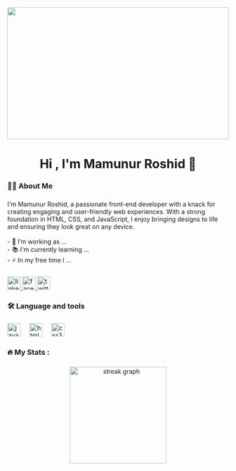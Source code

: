 <div align="center">
  <img height="300" width="100%" src="https://media.licdn.com/dms/image/D5612AQFfhTEictqBHA/article-cover_image-shrink_720_1280/0/1716965604025?e=2147483647&v=beta&t=QQbiRZaZNurRKVw6bW1J0hG5x2f-7PMAowmfdFF3Dz4"  />
</div>

###

<h1 align="center">Hi , I'm Mamunur Roshid 👋</h1>

###

<h3 align="left">👩‍💻  About Me</h3>

###

<p align="left">I'm Mamunur Roshid, a passionate front-end developer with a knack for creating engaging and user-friendly web experiences. With a strong foundation in HTML, CSS, and JavaScript, I enjoy bringing designs to life and ensuring they look great on any device.<br><br>- 🔭 I’m working as ...<br>- 📚 I'm currently learning ...<br>- ⚡ In my free time I ...</p>

###

<div>
  <a href="https://www.linkedin.com/in/mamunur-roshid99/">
  <img src="https://img.shields.io/static/v1?message=LinkedIn&logo=linkedin&label=&color=0077B5&logoColor=white&labelColor=&style=for-the-badge" height="30" alt="linkedin 
  logo"  />
  </a>
  <a href="https://www.facebook.com/profile.php?id=61550218941248">
  <img src="https://img.shields.io/static/v1?message=Facebook&logo=facebook&label=&color=9146FF&logoColor=white&labelColor=&style=for-the-badge" height="30" alt="facebook logo"  />
  </a>
  <a href="https://x.com/Mamun56136">
  <img src="https://img.shields.io/static/v1?message=Twitter&logo=twitter&label=&color=1DA1F2&logoColor=white&labelColor=&style=for-the-badge" height="30" alt="twitter logo"  />
 </a>
</div>

###

<h3 align="left">🛠 Language and tools</h3>

###

<div align="left">
  <img src="https://cdn.jsdelivr.net/gh/devicons/devicon/icons/javascript/javascript-original.svg" height="30" alt="javascript logo"  />
  <img width="12" />
  <img src="https://cdn.jsdelivr.net/gh/devicons/devicon/icons/html5/html5-original.svg" height="30" alt="html5 logo"  />
  <img width="12" />
  <img src="https://cdn.jsdelivr.net/gh/devicons/devicon/icons/css3/css3-original.svg" height="30" alt="css3 logo"  />
</div>

###

<h3 align="left">🔥   My Stats :</h3>

###

<div align="center">
  <img src="https://streak-stats.demolab.com?user=maurodesouza&locale=en&mode=daily&theme=dark&hide_border=false&border_radius=5&order=3" height="220" alt="streak graph"  />
</div>

###
